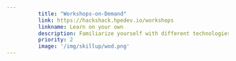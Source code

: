 ```yaml
---
          title: "Workshops-on-Demand"
          link: https://hackshack.hpedev.io/workshops  
          linkname: Learn on your own
          description: Familiarize yourself with different technologies using Jupyter Notebooks for a unique, hands-on technical training experience.  
          priority: 2
          image: '/img/skillup/wod.png'
---
```

          